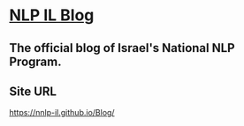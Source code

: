 # [NLP IL Blog](https://nnlp-il.github.io/Blog/)

## The official blog of Israel's National NLP Program.

## Site URL
https://nnlp-il.github.io/Blog/
